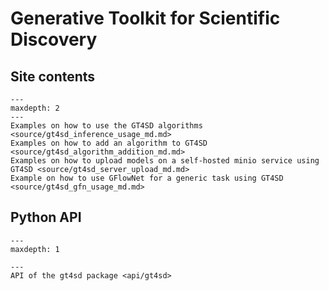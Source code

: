 # Generative Toolkit for Scientific Discovery

## Site contents

```{toctree}
---
maxdepth: 2
---
Examples on how to use the GT4SD algorithms <source/gt4sd_inference_usage_md.md>
Examples on how to add an algorithm to GT4SD <source/gt4sd_algorithm_addition_md.md>
Examples on how to upload models on a self-hosted minio service using GT4SD <source/gt4sd_server_upload_md.md>
Example on how to use GFlowNet for a generic task using GT4SD <source/gt4sd_gfn_usage_md.md>
```

## Python API

```{toctree}
---
maxdepth: 1

---
API of the gt4sd package <api/gt4sd>
```

